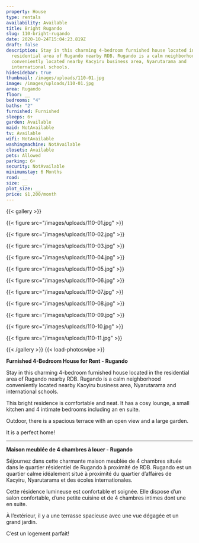 ```yaml
---
property: House
type: rentals
availability: Available
title: Bright Rugando
slug: 110-bright-rugando
date: 2020-10-24T15:04:23.819Z
draft: false
description: Stay in this charming 4-bedroom furnished house located in the
  residential area of Rugando nearby RDB. Rugando is a calm neighborhood
  conveniently located nearby Kacyiru business area, Nyarutarama and
  international schools.
hidesidebar: true
thumbnail: /images/uploads/110-01.jpg
image: /images/uploads/110-01.jpg
area: Rugando
floor: __
bedrooms: "4"
baths: "2"
furnished: Furnished
sleeps: 6+
garden: Available
maid: NotAvailable
tv: Available
wifi: NotAvailable
washingmachine: NotAvailable
closets: Available
pets: Allowed
parking: 6+
security: NotAvailable
minimumstay: 6 Months
road: __
size: __
plot_size: __
price: $1,200/month
---
```

{{< gallery >}}

{{< figure src="/images/uploads/110-01.jpg" >}}

{{< figure src="/images/uploads/110-02.jpg" >}}

{{< figure src="/images/uploads/110-03.jpg" >}}

{{< figure src="/images/uploads/110-04.jpg" >}}

{{< figure src="/images/uploads/110-05.jpg" >}}

{{< figure src="/images/uploads/110-06.jpg" >}}

{{< figure src="/images/uploads/110-07.jpg" >}}

{{< figure src="/images/uploads/110-08.jpg" >}}

{{< figure src="/images/uploads/110-09.jpg" >}}

{{< figure src="/images/uploads/110-10.jpg" >}}

{{< figure src="/images/uploads/110-11.jpg" >}}

{{< /gallery >}} {{< load-photoswipe >}}

**Furnished 4-Bedroom House for Rent - Rugando**

Stay in this charming 4-bedroom furnished house located in the residential area of Rugando nearby RDB. Rugando is a calm neighborhood conveniently located nearby Kacyiru business area, Nyarutarama and international schools.

This bright residence is comfortable and neat. It has a cosy lounge, a small kitchen and 4 intimate bedrooms including an en suite.

Outdoor, there is a spacious terrace with an open view and a large garden.

It is a perfect home!

---

**Maison meublée de 4 chambres à louer - Rugando**

Séjournez dans cette charmante maison meublée de 4 chambres située dans le quartier résidentiel de Rugando à proximité de RDB. Rugando est un quartier calme idéalement situé à proximité du quartier d’affaires de Kacyiru, Nyarutarama et des écoles internationales.

Cette résidence lumineuse est confortable et soignée. Elle dispose d’un salon confortable, d’une petite cuisine et de 4 chambres intimes dont une en suite.

À l’extérieur, il y a une terrasse spacieuse avec une vue dégagée et un grand jardin.

C’est un logement parfait!